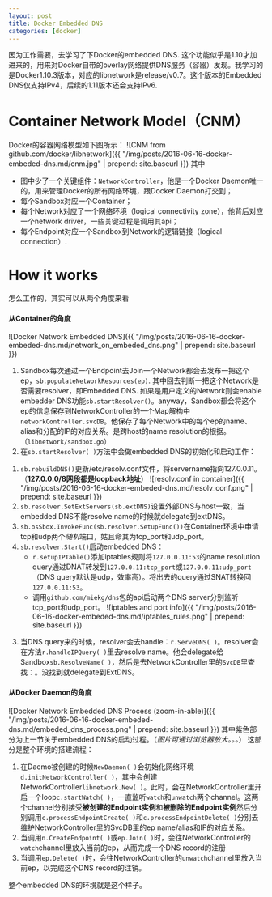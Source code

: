 ```yaml
---
layout: post
title: Docker Embedded DNS
categories: [docker]
---
```


因为工作需要，去学习了下Docker的embedded DNS. 这个功能似乎是1.10才加进来的，用来对Docker自带的overlay网络提供DNS服务（容器）发现。我学习的是Docker1.10.3版本，对应的libnetwork是release/v0.7。这个版本的Embedded DNS仅支持IPv4，后续的1.11版本还会支持IPv6.

# Container Network Model（CNM）
Docker的容器网络模型如下图所示：
![CNM from github.com/docker/libnetwork]({{ "/img/posts/2016-06-16-docker-embeded-dns.md/cnm.jpg" | prepend: site.baseurl }})
其中
* 图中少了一个关键组件：`NetworkController`，他是一个Docker Daemon唯一的，用来管理Docker的所有网络环境，跟Docker Daemon打交到；
* 每个Sandbox对应一个Container；
* 每个Network对应了一个网络环境（logical connectivity zone），他背后对应一个network driver，一些关键过程是调用其api；
* 每个Endpoint对应一个Sandbox到Network的逻辑链接（logical connection）.

# How it works
怎么工作的，其实可以从两个角度来看

#### 从Container的角度
![Docker Network Embedded DNS]({{ "/img/posts/2016-06-16-docker-embeded-dns.md/network_on_embeded_dns.png" | prepend: site.baseurl }})
1. Sandbox每次通过一个Endpoint去Join一个Network都会去发布一把这个ep，`sb.populateNetworkResources(ep)`. 其中回去判断一把这个Network是否需要resolver，即Embedded DNS. 如果是用户定义的Network则会enable embedder DNS功能`sb.startResolver()`。anyway，Sandbox都会将这个ep的信息保存到NetworkController的一个Map解构中`networkController.svcDB`。他保存了每个Network中的每个ep的name、alias和分配的IP的对应关系。是跨host的name resolution的根据。（`libnetwork/sandbox.go`）
2. 在`sb.startResolver( )`方法中会做embedded DNS的初始化和启动工作：
  1) `sb.rebuildDNS()`更新/etc/resolv.conf文件，将servername指向127.0.0.11。（**127.0.0.0/8网段都是loopback地址**）
![resolv.conf in container]({{ "/img/posts/2016-06-16-docker-embeded-dns.md/resolv_conf.png" | prepend: site.baseurl }})
  2) `sb.resolver.SetExtServers(sb.extDNS)`设置外部DNS与host一致，当embedded DNS不能resolve name的时候就delegate到extDNS。
  3) `sb.osSbox.InvokeFunc(sb.resolver.SetupFunc())`在Container环境中申请tcp和udp两个*随机*端口，姑且命其为tcp_port和udp_port。
  4) `sb.resolver.Start()`启动embedded DNS：
     * `r.setupIPTable()`添加iptables规则将`127.0.0.11:53`的name resolution query通过DNAT转发到`127.0.0.11:tcp_port`或`127.0.0.11:udp_port`（DNS query默认是udp，效率高）。将出去的query通过SNAT转换回`127.0.0.11:53`。
     * 调用`github.com/miekg/dns`包的api启动两个DNS server分别监听tcp_port和udp_port。
![iptables and port info]({{ "/img/posts/2016-06-16-docker-embeded-dns.md/iptables_rules.png" | prepend: site.baseurl }})
3. 当DNS query来的时候，resolver会去handle：`r.ServeDNS( )`。resolver会在方法`r.handleIPQuery( )`里去resolve name。他会delegate给Sandbox`sb.ResolveName( )`，然后是去NetworkController里的`SvcDB`里查找：。没找到就delegate到ExtDNS。

#### 从Docker Daemon的角度
![Docker Network Embedded DNS Process \(zoom-in-able\)]({{ "/img/posts/2016-06-16-docker-embeded-dns.md/embeded_dns_process.png" | prepend: site.baseurl }})
其中紫色部分为上一节关于embedded DNS的启动过程。（*图片可通过浏览器放大。。。*）
这部分是整个环境的搭建流程：
1. 在Daemo被创建的时候`NewDaemon( )`会初始化网络环境`d.initNetworkController( )`，其中会创建NetworkController`libnetwork.New( )`。此时，会在NetworkController里开启一个loop`c.startWatch( )`，一直监听`watch`和`unwatch`两个channel。这两个channel分别接受**被创建的Endpoint实例**和**被删除的Endpoint实例**然后分别调用`c.processEndpointCreate( )`和`c.processEndpointDelete( )`分别去维护NetworkController里的SvcDB里的ep name/alias和IP的对应关系。
2. 当调用`n.CreateEndpoint( )`或`ep.Join( )`时，会往NetworkController的`watch`channel里放入当前的ep，从而完成一个DNS record的注册
3. 当调用`ep.Delete( )`时，会往NetworkController的`unwatch`channel里放入当前ep，以完成这个DNS record的注销。

整个embedded DNS的环境就是这个样子。